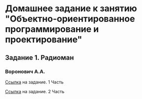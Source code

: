 # Домашнее задание к занятию "Объектно-ориентированное программирование и проектирование"
## Задание 1. Радиоман
### Воронович А.А.

[Ссылка](https://github.com/netology-code/javaqa2-homeworks/blob/main/OOP1.md#%D0%B7%D0%B0%D0%B4%D0%B0%D0%BD%D0%B8%D0%B5-1-%D1%80%D0%B0%D0%B4%D0%B8%D0%BE%D0%BC%D0%B0%D0%BD-%D0%BE%D0%B1%D1%8F%D0%B7%D0%B0%D1%82%D0%B5%D0%BB%D1%8C%D0%BD%D0%BE%D0%B5-%D0%BA-%D0%B2%D1%8B%D0%BF%D0%BE%D0%BB%D0%BD%D0%B5%D0%BD%D0%B8%D1%8E) на задание. 1 Часть

[Ссылка](https://github.com/netology-code/javaqa2-homeworks/blob/main/OOP_CONST.md#%D0%B7%D0%B0%D0%B4%D0%B0%D0%BD%D0%B8%D0%B5-1-%D1%80%D0%B0%D0%B4%D0%B8%D0%BE%D0%BC%D0%B0%D0%BD-%D0%BE%D0%B1%D1%8F%D0%B7%D0%B0%D1%82%D0%B5%D0%BB%D1%8C%D0%BD%D0%BE%D0%B5-%D0%BA-%D0%B2%D1%8B%D0%BF%D0%BE%D0%BB%D0%BD%D0%B5%D0%BD%D0%B8%D1%8E) на задание. 2 Часть
